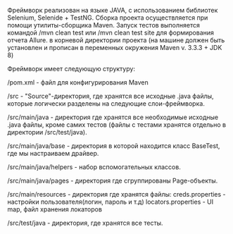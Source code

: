 Фреймворк реализован на языке JAVA, с использованием библиотек Selenium, Selenide + TestNG. Сборка проекта осуществляется при помощи утилиты-сборщика Maven. Запуск тестов выполняется командой /mvn clean test или /mvn clean test site для формирования отчета Allure.
в корневой директории проекта (на машине должен быть установлен и прописан в переменных окружения Maven v. 3.3.3 + JDK 8)

Фреймворк имеет следующую структуру:

/pom.xml - файл для конфигурирования Maven

/src - "Source"-директория, где хранятся все исходные .java файлы, которые логически разделены на следующие слои-фреймворка.

/src/main/java - директория где хранятся все необходимые исходные .java файлы, кроме самих тестов (файлы с тестами хранятся отдельно в директории /src/test/java).

/src/main/java/base - директория в которой находится класс BaseTest, где мы настраиваем драйвер.

/src/main/java/helpers - набор вспомогательных классов.

/src/main/java/pages - директория где сгруппированы Page-объекты.

/src/main/resources - директория где хранятся файлы:
creds.properties - настройки пользователя(логин, пароль и т.д)
locators.properties - UI map, файл хранения локаторов

/src/test/java - директория, где хранятся все тесты.


